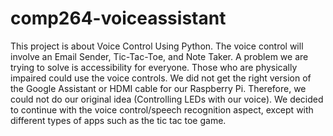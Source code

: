 # comp264-voiceassistant
This project is about Voice Control Using Python.
The voice control will involve an Email Sender, Tic-Tac-Toe, and Note Taker.
A problem we are trying to solve is accessibility for everyone. Those who are physically impaired could use the voice controls. 
We did not get the right version of the Google Assistant or HDMI cable for our Raspberry Pi.
Therefore, we could not do our original idea (Controlling LEDs with our voice).
We decided to continue with the voice control/speech recognition aspect, except with different types of apps such as the tic tac toe game.
